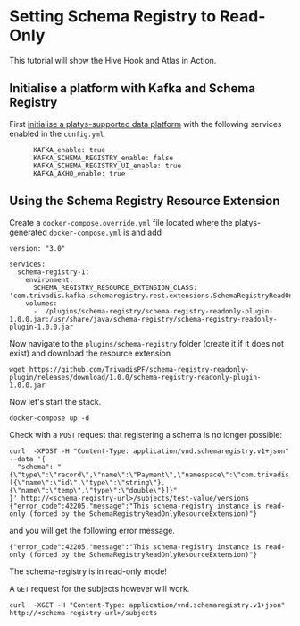 # Setting Schema Registry to Read-Only
This tutorial will show the Hive Hook and Atlas in Action.

## Initialise a platform with Kafka and Schema Registry

First [initialise a platys-supported data platform](../../getting-started) with the following services enabled in the `config.yml`

```
      KAFKA_enable: true
      KAFKA_SCHEMA_REGISTRY_enable: false
      KAFKA_SCHEMA_REGISTRY_UI_enable: true
      KAFKA_AKHQ_enable: true
```

## Using the Schema Registry Resource Extension


Create a `docker-compose.override.yml` file located where the platys-generated `docker-compose.yml` is and add


```
version: "3.0"

services:
  schema-registry-1:
    environment:
      SCHEMA_REGISTRY_RESOURCE_EXTENSION_CLASS: 'com.trivadis.kafka.schemaregistry.rest.extensions.SchemaRegistryReadOnlyResourceExtension'
    volumes:
      - ./plugins/schema-registry/schema-registry-readonly-plugin-1.0.0.jar:/usr/share/java/schema-registry/schema-registry-readonly-plugin-1.0.0.jar
```

Now navigate to the `plugins/schema-registry` folder (create it if it does not exist) and download the resource extension

```
wget https://github.com/TrivadisPF/schema-registry-readonly-plugin/releases/download/1.0.0/schema-registry-readonly-plugin-1.0.0.jar
```

Now let's start the stack. 

```
docker-compose up -d
```

Check with a `POST` request that registering a schema is no longer possible:
 
```
curl  -XPOST -H "Content-Type: application/vnd.schemaregistry.v1+json" --data '{
  "schema": "{\"type\":\"record\",\"name\":\"Payment\",\"namespace\":\"com.trivadis.examples.clients.simpleavro\",\"fields\":[{\"name\":\"id\",\"type\":\"string\"},{\"name\":\"temp\",\"type\":\"double\"}]}"
}' http://<schema-registry-url>/subjects/test-value/versions
{"error_code":42205,"message":"This schema-registry instance is read-only (forced by the SchemaRegistryReadOnlyResourceExtension)"}
```

and you will get the following error message.

```
{"error_code":42205,"message":"This schema-registry instance is read-only (forced by the SchemaRegistryReadOnlyResourceExtension)"}
```

The schema-registry is in read-only mode!

A `GET` request for the subjects however will work. 

```
curl  -XGET -H "Content-Type: application/vnd.schemaregistry.v1+json"  http://<schema-registry-url>/subjects
```

